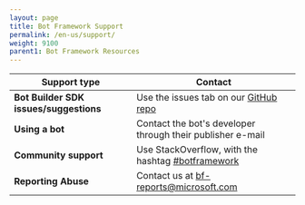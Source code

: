 ```yaml
---
layout: page
title: Bot Framework Support
permalink: /en-us/support/
weight: 9100
parent1: Bot Framework Resources
---
```




|**Support type**                    | **Contact**                                                
|----------------------------|---------------------------------
|**Bot Builder SDK issues/suggestions**| Use the issues tab on our <a href="https://github.com/Microsoft/BotBuilder/" target="_blank">GitHub repo</a>
|**Using a bot** | Contact the bot's developer through their publisher e-mail                 
|**Community support** | Use StackOverflow, with the hashtag [#botframework](https://stackoverflow.com/questions/tagged/botframework)
|**Reporting Abuse**| Contact us at [bf-reports@microsoft.com](mailto://bf-reports@microsoft.com) 